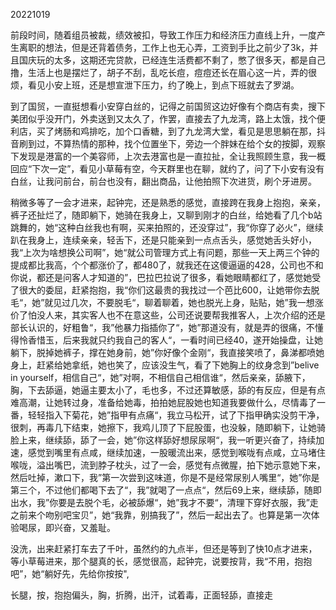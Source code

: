 20221019

前段时间，随着组员被裁，绩效被扣，导致工作压力和经济压力直线上升，一度产生离职的想法，但是还背着债务，工作上也无心弄，工资到手比之前少了3k，并且国庆玩的太多，这期还完贷款，已经连生活费都不剩了，憋了很多天，都是自己撸，生活上也是摆烂了，胡子不刮，乱吃长痘，痘痘还长在眉心这一片，弄的很烦，看见小安上班，还是想宣泄下压力，约了晚上，到点下班就去了罗湖。

到了国贸，一直挺想看小安穿白丝的，记得之前国贸这边好像有个商店有卖，搜下美团似乎没开门，外卖送到又太久了，作罢，直接去了九龙湾，路上太饿，找个便利店，买了烤肠和鸡排吃，加个口香糖，到了九龙湾大堂，看见是思思躺在那，抖音刷到过，不算热情的那种，找个位置坐下，旁边一个胖妹在给个女的按脚，观察下发现是港富的一个美容师，上次去港富也是一直拉扯，全让我照顾生意，我一概回应“下次一定”，看见小草莓有空，今天群里也在聊，就约了，问了下小安有没有白丝，让我问前台，前台也没有，翻出商品，让他拍照下次进货，刷个牙进房。

稍微多等了一会才进来，起钟完，还是熟悉的感觉，直接跨在我身上抱抱，亲亲，裤子还扯烂了，随即躺下，她骑在我身上，又聊到刚才的白丝，给她看了几个b站跳舞的，她“这种白丝我也有啊，买来拍照的，还没穿过”，我“你穿了必火”，继续趴在我身上，连续亲亲，轻舌下，还是只能亲到一点点舌头，感觉她舌头好小，我“上次为啥想换公司啊”，她“就公司管理方式上有问题，那些一天上两三个钟的提成都比我高，个个都涨价了，都480了，就我还在这傻逼逼的428，公司也不和你说，都还是问客人才知道的”，巴拉巴拉说了很多，看她眼睛都红了，感觉她受了很大的委屈，赶紧抱抱，我“你们这最贵的我找过一个芭比600，让她带你去脱毛“，她”就见过几次，不要脱毛“，聊着聊着，她也脱光上身，贴贴，她”我一想涨价了怕没人来，其实客人也不在意这些，公司还说要帮我推客人，上次介绍的还是部长认识的，好粗鲁“，我”他暴力指插你了“，她”那道没有，就是弄的很痛，不懂得怜香惜玉，后来我就只约我自己的客人“，一看时间已经40，遂开始操盘，让她躺下，脱掉她裤子，撑在她身前，她”你好像个金刚“，我直接笑喷了，鼻涕都喷她身上，赶紧给她拿纸，她也笑了，应该没生气，看了下她胸上的纹身念到”belive in yourself，相信自己“，她”对啊，不相信自己相信谁“，然后亲亲，舔腋下，胸，下去舔逼，她逼主要太小了，毛也多，不过还算敏感，舔的有反应，但是有点难高潮，让她转过身，准备给她毒，拍拍她屁股她也知道我要做什么，尽情毒了一番，轻轻指入下菊花，她”指甲有点痛“，我立马松开，试了下指甲确实没剪干净，很刺，再毒几下结束，她擦下，我鸡儿顶了下屁股蛋，也没躲，随即躺下，让她骑脸上来，继续舔，舔了一会，她”你这样舔好想尿尿啊“，我一听更兴奋了，持续加速，感觉到嘴里有点咸，继续加速，一股暖流出来，感觉到喉咙有点咸，立马堵住喉咙，溢出嘴巴，流到脖子枕头，过了一会，感觉有点微腥，拍下她示意她下来，然后吐掉，漱口下，我”第一次尝到这味道，你是不是经常尿别人嘴里“，她”你是第三个，不过他们都喝下去了“，我”就喝了一点点“，然后69上来，继续舔，随即出水，我”你要是去脱个毛，必被舔爆“，她”我才不要“，清理下穿好衣服，我”走之前来个吻别吧宝贝”，她“我靠，别搞我了”，然后一起出去了。也算是第一次体验喝尿，即兴奋，又羞耻。

没洗，出来赶紧打车去了千叶，虽然约的九点半，但还是等到了快10点才进来，等小草莓进来，那个腿真的长，感觉很高，起钟完，说要按背，我“不用，抱抱吧”，她“躺好先，先给你按按",

长腿，按，抱抱偏头，胸，折腾，出汗，试着毒，正面轻舔，直接走